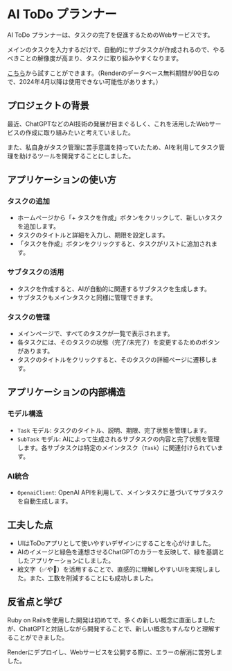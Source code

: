 # AI ToDo プランナー

AI ToDo プランナーは、タスクの完了を促進するためのWebサービスです。

メインのタスクを入力するだけで、自動的にサブタスクが作成されるので、やるべきことの解像度が高まり、タスクに取り組みやすくなります。


[こちら](https://ai-todo-planner.onrender.com/)から試すことができます。（Renderのデータベース無料期間が90日なので、2024年4月以降は使用できない可能性があります。）

## プロジェクトの背景

最近、ChatGPTなどのAI技術の発展が目まぐるしく、これを活用したWebサービスの作成に取り組みたいと考えていました。

また、私自身がタスク管理に苦手意識を持っていたため、AIを利用してタスク管理を助けるツールを開発することにしました。

## アプリケーションの使い方

### タスクの追加

- ホームページから「+ タスクを作成」ボタンをクリックして、新しいタスクを追加します。
- タスクのタイトルと詳細を入力し、期限を設定します。
- 「タスクを作成」ボタンをクリックすると、タスクがリストに追加されます。

### サブタスクの活用

- タスクを作成すると、AIが自動的に関連するサブタスクを生成します。
- サブタスクもメインタスクと同様に管理できます。

### タスクの管理

- メインページで、すべてのタスクが一覧で表示されます。
- 各タスクには、そのタスクの状態（完了/未完了）を変更するためのボタンがあります。
- タスクのタイトルをクリックすると、そのタスクの詳細ページに遷移します。

## アプリケーションの内部構造

### モデル構造

- `Task` モデル: タスクのタイトル、説明、期限、完了状態を管理します。
- `SubTask` モデル: AIによって生成されるサブタスクの内容と完了状態を管理します。各サブタスクは特定のメインタスク（`Task`）に関連付けられています。

### AI統合

- `OpenaiClient`: OpenAI APIを利用して、メインタスクに基づいてサブタスクを自動生成します。

## 工夫した点

- UIはToDoアプリとして使いやすいデザインにすることを心がけました。
- AIのイメージと緑色を連想させるChatGPTのカラーを反映して、緑を基調としたアプリケーションにしました。
- 絵文字（✅や🔲）を活用することで、直感的に理解しやすいUIを実現しました。また、工数を削減することにも成功しました。

## 反省点と学び

Ruby on Railsを使用した開発は初めてで、多くの新しい概念に直面しましたが、ChatGPTと対話しながら開発することで、新しい概念もすんなりと理解することができました。

Renderにデプロイし、Webサービスを公開する際に、エラーの解消に苦労しました。
